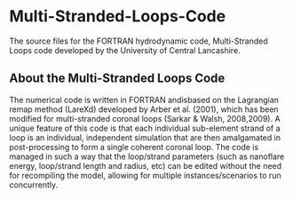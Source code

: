 # Multi-Stranded-Loops-Code
The source files for the FORTRAN hydrodynamic code, Multi-Stranded Loops code developed by the University of Central Lancashire.

About the Multi-Stranded Loops Code
----------------------------------------
The numerical code is written in FORTRAN andisbased on the Lagrangian remap method (LareXd) developed by Arber et al. (2001), which has been modified
for multi-stranded coronal loops (Sarkar & Walsh, 2008,2009). A unique feature of this code is that each individual sub-element strand of a loop is an
individual, independent simulation that are then amalgamated in post-processing to form a single coherent coronal loop. The code is managed in such a 
way that the loop/strand parameters (such as nanoflare energy, loop/strand length and radius, etc) can be edited without the need for recompiling the 
model, allowing for multiple instances/scenarios to run concurrently.
